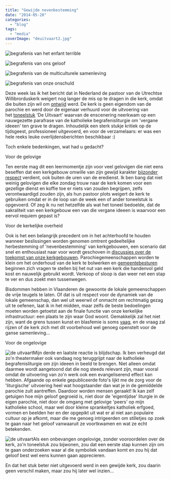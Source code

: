 ```yaml
---
title: "Gewijde nevenbestemming"
date: "2014-05-28"
categories: 
  - "blog"
tags: 
  - "media"
coverImage: "deuitvaart2.jpg"
---
```


![begrafenis van het enfant terrible](/wp-content/uploads/2014/12/begrafenisvanhetenfantterrible.jpg?w=159)

![begrafenis van ons geloof](/wp-content/uploads/2014/12/begrafenisvanonsgeloof.jpg?w=159)

![begrafenis van de multiculturele samenleving](/wp-content/uploads/2014/12/begrafenisvandemulticulturelesamenleving.jpg?w=159)

![begrafenis van onze onschuld](/wp-content/uploads/2014/12/begrafenisvanonzeonschuld.jpg?w=159)

Deze week las ik het bericht dat in Nederland de pastoor van de Utrechtse Willibrorduskerk weigert nog langer de mis op te dragen in die kerk, omdat die buiten zijn wil om [ontwijd](http://www.rkk.nl/nieuws/kardinaal_wijding_willibrorduskerk_geschonden) werd. De kerk is geen eigendom van de parochie en werd door de eigenaar verhuurd voor de uitvoering van het [toneelstuk](http://www.deuitvaart.nl/ "De uitvaart") 'De Uitvaart' waarvan de enscenering neerkwam op een nauwgezette parafrase van de katholieke begrafenisliturgie om 'vergane ideeen' ten grave te dragen. Inhoudelijk een sterk stukje kritiek op de tijdsgeest, professioneel uitgevoerd, en voor de verzamelaars: er was een hele reeks leuke overlijdensberichten beschikbaar :)

Toch enkele bedenkingen, wat had u gedacht?

Voor de gelovige

Ten eerste mag dit een leermomentje zijn voor veel gelovigen die niet eens beseffen dat een kerkgebouw omwille van zijn gewijd karakter [bijzonder respect](http://echtkatholiek.blogspot.be/2014/05/wanneer-is-een-kerk-ontwijd.html) verdient, ook buiten de uren van de eredienst. Ik ben bang dat niet weinig gelovigen die elke zondag trouw naar de kerk komen voor een gezellige dienst en koffie toe er niets van zouden begrijpen, zelfs verontwaardigd zouden zijn, als hun pastoor plots weigert de kerk te gebruiken omdat er in de loop van de week een of ander toneelstuk is opgevoerd. Of zeg ik nu net hetzelfde als wat het toneel bedoelde, dat de sakraliteit van een kerkgebouw een van die vergane ideeen is waarvoor een eervol requiem gepast is?

Voor de kerkelijke overheid

Ook is het een belangrijk precedent om in het achterhoofd te houden wanneer beslissingen worden genomen omtrent gedeeltelijke herbestemming of 'nevenbestemming' van kerkgebouwen, een scenario dat snel en enthousiast naar voor wordt geschoven in [discussies over de toekomst van onze kerkgebouwen](http://crkc.be/wat-doen-we-onroerend). Parochiegemeenschappen worden te klein om het onderhoud van de kerk te bolwerken en [gemeentebesturen](http://www.nieuwsblad.be/article/detail.aspx?articleid=dmf20140526_01120138) beginnen zich vragen te stellen bij het nut van een kerk die handenvol geld kost en nauwelijk gebruikt wordt. Verkoop of sloop is dan weer net een stap te ver en dus zoekt men tussenwegen.

Bisdommen hebben in Vlaanderen de gewoonte de lokale gemeenschappen de vrije teugels te laten. Of dat is uit respect voor de dynamiek van de lokale gemeenschap, dan wel uit weerwil of onmacht om rechtmatig gezag uit te oefenen, laat ik in het midden, maar zelfs de beste bedoelingen moeten worden getoetst aan de finale functie van onze kerkelijke infrastructuur: een plaats te zijn waar God woont. Gemakkelijk zal het niet zijn, want de grens tussen kunst en blasfemie is soms [vaag](/2012/02/07/sterke-beeldtaal-maar-nutteloos/), en de vraag zal rijzen of de kerk zich met dit voorbehoud wel genoeg openstelt voor de ganse samenleving…

Voor de ongelovige

![de uitvaart](/wp-content/uploads/2014/12/deuitvaart1.jpg?w=300)Mijn derde en laatste reactie is blijdschap. Ik ben verheugd dat zo'n theatermaker ook vandaag nog teruggrijpt naar de katholieke begrafenisliturgie om zijn ideeen in beeld te brengen. Niet alleen omdat daarmee wordt aangetoond dat die nog steeds relevant zijn, maar vooral omdat de uitvoering van zo'n werk ook een evangeliserend effect kan hebben. Afgaande op enkele gepubliceerde foto's lijkt me de zorg voor de 'liturgische' uitvoering heel wat hoogstaander dan wat je in de gemiddelde parochie zult aantreffen. Daardoor worden mensen geraakt! Ik kan zelf getuigen hoe mijn geloof gegroeid is, niet door de 'eigentijdse' liturgie in de eigen parochie, niet door de omgang met gelovige 'peers' op mijn katholieke school, maar wel door kleine sprankeltjes katholiek erfgoed, vormen en beelden her en der opgepikt uit wat er al niet aan populaire cultuur op je afkomt, maar die me genoeg intrigeerden om stilletjes op zoek te gaan naar het geloof vanwaaruit ze voortkwamen en wat ze echt betekenden.

![de uitvaart](/wp-content/uploads/2014/12/deuitvaart2.jpg?w=300)Als een onbevangen ongelovige, zonder vooroordelen over de kerk, zo'n toneelstuk zou bijwonen, zou dat een eerste stap kunnen zijn om te gaan onderzoeken waar al die symboliek vandaan komt en zou hij dat geloof best wel eens kunnen gaan apprecieren.

En dat het stuk beter niet uitgevoerd werd in een gewijde kerk, zou daarin geen verschil maken, maar zou hij later wel inzien...
